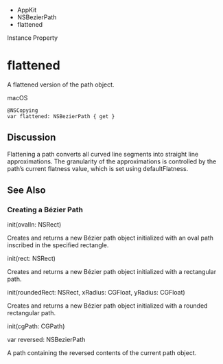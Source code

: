 

- AppKit
- NSBezierPath
-  flattened 

Instance Property

# flattened

A flattened version of the path object.

macOS

``` source
@NSCopying
var flattened: NSBezierPath { get }
```

## Discussion

Flattening a path converts all curved line segments into straight line approximations. The granularity of the approximations is controlled by the path’s current flatness value, which is set using defaultFlatness.

## See Also

### Creating a Bézier Path

init(ovalIn: NSRect)

Creates and returns a new Bézier path object initialized with an oval path inscribed in the specified rectangle.

init(rect: NSRect)

Creates and returns a new Bézier path object initialized with a rectangular path.

init(roundedRect: NSRect, xRadius: CGFloat, yRadius: CGFloat)

Creates and returns a new Bézier path object initialized with a rounded rectangular path.

init(cgPath: CGPath)

var reversed: NSBezierPath

A path containing the reversed contents of the current path object.

